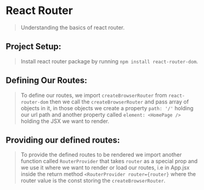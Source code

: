 # React Router
> Understanding the basics of react router.

## Project Setup:
> Install react router package by running ```npm install react-router-dom```.
>
## Defining Our Routes:
> To define our routes, we import ```createBrowserRouter``` from ```react-router-dom```
> then we call the ```createBrowserRouter``` and pass array of objects in it, in those objects we create a property ```path: '/'``` holding our url path and another property called ```element: <HomePage />``` holding the JSX we want to render.
>

## Providing our defined routes:
> To provide the defined routes to be rendered we import another function called ```RouterProvider``` that takes ```router``` as a special prop and we use it where we want to render or load our routes, i.e in App.jsx inside the return method ```<RouterProvider router={router}``` where the router value is the const storing the ```createBrowserRouter```.
